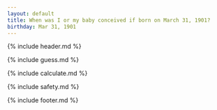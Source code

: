 ```yaml
---
layout: default
title: When was I or my baby conceived if born on March 31, 1901?
birthday: Mar 31, 1901
---
```


{% include header.md %}

{% include guess.md %}

{% include calculate.md %}

{% include safety.md %}

{% include footer.md %}



